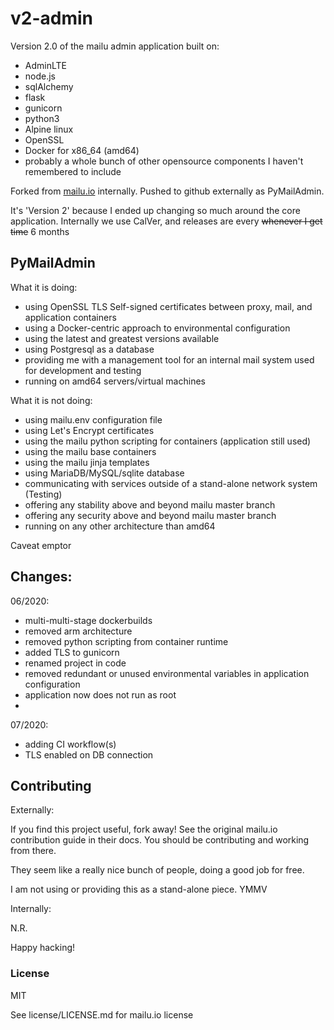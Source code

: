 # v2-admin
Version 2.0 of the mailu admin application built on:
- AdminLTE
- node.js
- sqlAlchemy
- flask
- gunicorn
- python3
- Alpine linux
- OpenSSL
- Docker for x86_64 (amd64)
- probably a whole bunch of other opensource components I haven't remembered to include

Forked from [mailu.io](https://github.com/Mailu/Mailu/tree/master/core/admin) internally. Pushed to github externally as PyMailAdmin.

It's 'Version 2' because I ended up changing so much around the core application.
Internally we use CalVer, and releases are every ~~whenever I get time~~ 6 months

## PyMailAdmin

What it is doing:
- using OpenSSL TLS Self-signed certificates between proxy, mail, and application containers
- using a Docker-centric approach to environmental configuration
- using the latest and greatest versions available
- using Postgresql as a database
- providing me with a management tool for an internal mail system used for development and testing
- running on amd64 servers/virtual machines

What it is not doing:
- using mailu.env configuration file
- using Let's Encrypt certificates
- using the mailu python scripting for containers (application still used)
- using the mailu base containers
- using the mailu jinja templates
- using MariaDB/MySQL/sqlite database
- communicating with services outside of a stand-alone network system (Testing)
- offering any stability above and beyond mailu master branch
- offering any security above and beyond mailu master branch
- running on any other architecture than amd64

Caveat emptor

## Changes:

06/2020:
- multi-multi-stage dockerbuilds
- removed arm architecture
- removed python scripting from container runtime
- added TLS to gunicorn
- renamed project in code
- removed redundant or unused environmental variables in application configuration
- application now does not run as root
- 

07/2020:
- adding CI workflow(s)
- TLS enabled on DB connection

## Contributing

Externally:

If you find this project useful, fork away! 
See the original mailu.io contribution guide in their docs. You should be contributing and working from there.

They seem like a really nice bunch of people, doing a good job for free.

I am not using or providing this as a stand-alone piece. YMMV

Internally:

N.R.

Happy hacking!

### License

MIT

See license/LICENSE.md for mailu.io license
